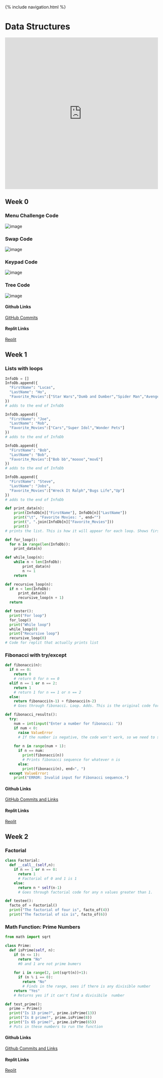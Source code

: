 {% include navigation.html %}

# Data Structures

<iframe frameborder="0" width="100%" height="500px" src="https://replit.com/@lucasho22/flaskportfolio-2?embed=true"> </iframe>

## Week 0

### Menu Challenge Code
![image](https://user-images.githubusercontent.com/77864093/158083190-d192270d-fe05-4420-88c2-058bc518e944.png)

### Swap Code
![image](https://user-images.githubusercontent.com/77864093/158109129-05dccdf8-d80c-4d1a-a2b4-06b83953150b.png)

### Keypad Code
![image](https://user-images.githubusercontent.com/77864093/158101274-571247ee-4399-49e5-b320-7f8fedd72f9c.png)

### Tree Code
![image](https://user-images.githubusercontent.com/77864093/158115651-155910f6-d924-4c5a-b68f-928926ae8332.png)

#### Github Links
[GitHub Commits](https://github.com/lucasho22/flask_portfolio/issues/2)

#### Replit Links
[Replit](https://replit.com/@lucasho22/flaskportfolio-2#swap.py)


## Week 1

### Lists with loops
```python
InfoDb = []
InfoDb.append({  
  "FirstName": "Lucas",  
  "LastName": "Ho",    
  "Favorite_Movies":["Star Wars","Dumb and Dumber","Spider Man","Avengers"]  
})  
# adds to the end of InfoDb

InfoDb.append({  
  "FirstName": "Joe",  
  "LastName": "Rob",    
  "Favorite_Movies":["Cars","Super Idol","Wonder Pets"] 
})
# adds to the end of InfoDb

InfoDb.append({  
  "FirstName": "Bob",  
  "LastName": "Bob",    
  "Favorite_Movies":["Bob bb","moooo","movE"]  
})
# adds to the end of InfoDb

InfoDb.append({  
  "FirstName": "Steve",  
  "LastName": "Jobs",    
  "Favorite_Movies":["Wreck It Ralph","Bugs Life","Up"] 
})
# adds to the end of InfoDb

def print_data(n):
    print(InfoDb[n]["FirstName"], InfoDb[n]["LastName"])
    print("\t", "Favorite Movies: ", end="")
    print(", ".join(InfoDb[n]["Favorite_Movies"])) 
    print() 
# prints the list. This is how it will appear for each loop. Shows first name, last name, and favorite movies.

def for_loop():
  for n in range(len(InfoDb)):
    print_data(n)

def while_loop(n):
    while n < len(InfoDb):
        print_data(n)
        n += 1
    return

def recursive_loop(n):
  if n < len(InfoDb):
      print_data(n)
      recursive_loop(n + 1)
  return

def tester():
  print("For loop")
  for_loop()
  print("While loop")
  while_loop(0)  
  print("Recursive loop")
  recursive_loop(0)  
# Code for replit that actually prints list 
```

### Fibonacci with try/except
```python
def fibonacci(n):
  if n == 0:
    return 0
    # return 0 for n == 0
  elif n == 1 or n == 2:
    return 1
    # return 1 for n == 1 or n == 2
  else:
    return fibonacci(n-1) + fibonacci(n-2)
    # Goes through fibonacci. Loop. Adds. This is the original code for fibonacci.

def fibonacci_results():
  try:
    num = int(input("Enter a number for fibonacci: "))
    if num < 0:
      raise ValueError
      # If the number is negative, the code won't work, so we need to show the user there is an error.
      
    for n in range(num + 1):
      if n == num:
        print(fibonacci(n))
        # Prints fibonacci sequence for whatever n is
      else:
        print(fibonacci(n), end=", ")
  except ValueError:
    print("ERROR: Invalid input for Fibonacci sequence.")
```

#### Github Links
[GitHub Commits and Links](https://github.com/lucasho22/flask_portfolio/issues/5)

#### Replit Links
[Replit](https://replit.com/@lucasho22/flaskportfolio-2#main.py)

## Week 2

### Factorial
```python
class Factorial:
  def __call__(self,n):
    if n == 1 or n == 0:
      return 1
      # Factorial of 0 and 1 is 1
    else:
      return n * self(n-1) 
      # Goes through factorial code for any n values greater than 1.

def testee():
  facto_of = Factorial() 
  print("The factorial of four is", facto_of(4))
  print("The factorial of six is", facto_of(6))
  ```
### Math Function: Prime Numbers
```python
from math import sqrt

class Prime:
  def isPrime(self, n):
    if (n <= 1):
      return "No"
      #0 and 1 are not prime bumers
      
    for i in range(2, int(sqrt(n))+1):
      if (n % i == 0):
        return "No"
        # Finds in the range, sees if there is any divisible number
    return "Yes"
    # Returns yes if it can't find a divisibile  number

def test_prime():
  prime = Prime()
  print("Is 13 prime?", prime.isPrime(13))
  print("Is 8 prime?", prime.isPrime(8))
  print("Is 65 prime?", prime.isPrime(65))
  # Puts in these numbers to run the function
  ```
  
#### Github Links
[Github Commits and Links](https://github.com/lucasho22/flask_portfolio/issues/7)

#### Replit Links
[Replit](https://replit.com/@lucasho22/flaskportfolio-2#week2/factorial.py)
